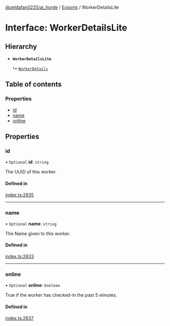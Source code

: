 [@zeldafan0225/ai_horde](../README.md) / [Exports](../modules.md) / WorkerDetailsLite

# Interface: WorkerDetailsLite

## Hierarchy

- **`WorkerDetailsLite`**

  ↳ [`WorkerDetails`](WorkerDetails.md)

## Table of contents

### Properties

- [id](WorkerDetailsLite.md#id)
- [name](WorkerDetailsLite.md#name)
- [online](WorkerDetailsLite.md#online)

## Properties

### id

• `Optional` **id**: `string`

The UUID of this worker.

#### Defined in

[index.ts:2635](https://github.com/ZeldaFan0225/ai_horde/blob/ca96654/index.ts#L2635)

___

### name

• `Optional` **name**: `string`

The Name given to this worker.

#### Defined in

[index.ts:2633](https://github.com/ZeldaFan0225/ai_horde/blob/ca96654/index.ts#L2633)

___

### online

• `Optional` **online**: `boolean`

True if the worker has checked-in the past 5 minutes.

#### Defined in

[index.ts:2637](https://github.com/ZeldaFan0225/ai_horde/blob/ca96654/index.ts#L2637)
